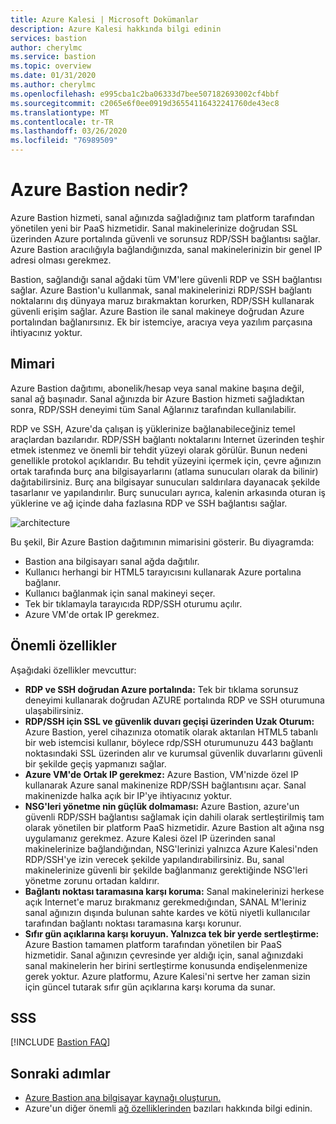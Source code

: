 ```yaml
---
title: Azure Kalesi | Microsoft Dokümanlar
description: Azure Kalesi hakkında bilgi edinin
services: bastion
author: cherylmc
ms.service: bastion
ms.topic: overview
ms.date: 01/31/2020
ms.author: cherylmc
ms.openlocfilehash: e995cba1c2ba06333d7bee507182693002cf4bbf
ms.sourcegitcommit: c2065e6f0ee0919d36554116432241760de43ec8
ms.translationtype: MT
ms.contentlocale: tr-TR
ms.lasthandoff: 03/26/2020
ms.locfileid: "76989509"
---
```

# <a name="what-is-azure-bastion"></a>Azure Bastion nedir?

Azure Bastion hizmeti, sanal ağınızda sağladığınız tam platform tarafından yönetilen yeni bir PaaS hizmetidir. Sanal makinelerinize doğrudan SSL üzerinden Azure portalında güvenli ve sorunsuz RDP/SSH bağlantısı sağlar. Azure Bastion aracılığıyla bağlandığınızda, sanal makinelerinizin bir genel IP adresi olması gerekmez.

Bastion, sağlandığı sanal ağdaki tüm VM'lere güvenli RDP ve SSH bağlantısı sağlar. Azure Bastion'u kullanmak, sanal makinelerinizi RDP/SSH bağlantı noktalarını dış dünyaya maruz bırakmaktan korurken, RDP/SSH kullanarak güvenli erişim sağlar. Azure Bastion ile sanal makineye doğrudan Azure portalından bağlanırsınız. Ek bir istemciye, aracıya veya yazılım parçasına ihtiyacınız yoktur.

## <a name="architecture"></a>Mimari

Azure Bastion dağıtımı, abonelik/hesap veya sanal makine başına değil, sanal ağ başınadır. Sanal ağınızda bir Azure Bastion hizmeti sağladıktan sonra, RDP/SSH deneyimi tüm Sanal Ağlarınız tarafından kullanılabilir.

RDP ve SSH, Azure'da çalışan iş yüklerinize bağlanabileceğiniz temel araçlardan bazılarıdır. RDP/SSH bağlantı noktalarını Internet üzerinden teşhir etmek istenmez ve önemli bir tehdit yüzeyi olarak görülür. Bunun nedeni genellikle protokol açıklarıdır. Bu tehdit yüzeyini içermek için, çevre ağınızın ortak tarafında burç ana bilgisayarlarını (atlama sunucuları olarak da bilinir) dağıtabilirsiniz. Burç ana bilgisayar sunucuları saldırılara dayanacak şekilde tasarlanır ve yapılandırılır. Burç sunucuları ayrıca, kalenin arkasında oturan iş yüklerine ve ağ içinde daha fazlasına RDP ve SSH bağlantısı sağlar.

![architecture](./media/bastion-overview/architecture.png)

Bu şekil, Bir Azure Bastion dağıtımının mimarisini gösterir. Bu diyagramda:

* Bastion ana bilgisayarı sanal ağda dağıtılır.
* Kullanıcı herhangi bir HTML5 tarayıcısını kullanarak Azure portalına bağlanır.
* Kullanıcı bağlanmak için sanal makineyi seçer.
* Tek bir tıklamayla tarayıcıda RDP/SSH oturumu açılır.
* Azure VM'de ortak IP gerekmez.

## <a name="key-features"></a>Önemli özellikler

Aşağıdaki özellikler mevcuttur:

* **RDP ve SSH doğrudan Azure portalında:** Tek bir tıklama sorunsuz deneyimi kullanarak doğrudan AZURE portalında RDP ve SSH oturumuna ulaşabilirsiniz.
* **RDP/SSH için SSL ve güvenlik duvarı geçişi üzerinden Uzak Oturum:** Azure Bastion, yerel cihazınıza otomatik olarak aktarılan HTML5 tabanlı bir web istemcisi kullanır, böylece rdp/SSH oturumunuzu 443 bağlantı noktasındaki SSL üzerinden alır ve kurumsal güvenlik duvarlarını güvenli bir şekilde geçiş yapmanızı sağlar.
* **Azure VM'de Ortak IP gerekmez:** Azure Bastion, VM'nizde özel IP kullanarak Azure sanal makinenize RDP/SSH bağlantısını açar. Sanal makinenizde halka açık bir IP'ye ihtiyacınız yoktur.
* **NSG'leri yönetme nin güçlük dolmaması:** Azure Bastion, azure'un güvenli RDP/SSH bağlantısı sağlamak için dahili olarak sertleştirilmiş tam olarak yönetilen bir platform PaaS hizmetidir. Azure Bastion alt ağına nsg uygulamanız gerekmez. Azure Kalesi özel IP üzerinden sanal makinelerinize bağlandığından, NSG'lerinizi yalnızca Azure Kalesi'nden RDP/SSH'ye izin verecek şekilde yapılandırabilirsiniz. Bu, sanal makinelerinize güvenli bir şekilde bağlanmanız gerektiğinde NSG'leri yönetme zorunu ortadan kaldırır.
* **Bağlantı noktası taramasına karşı koruma:** Sanal makinelerinizi herkese açık Internet'e maruz bırakmanız gerekmedığından, SANAL M'leriniz sanal ağınızın dışında bulunan sahte kardes ve kötü niyetli kullanıcılar tarafından bağlantı noktası taramasına karşı korunur.
* **Sıfır gün açıklarına karşı koruyun. Yalnızca tek bir yerde sertleştirme:** Azure Bastion tamamen platform tarafından yönetilen bir PaaS hizmetidir. Sanal ağınızın çevresinde yer aldığı için, sanal ağınızdaki sanal makinelerin her birini sertleştirme konusunda endişelenmenize gerek yoktur. Azure platformu, Azure Kalesi'ni sertve her zaman sizin için güncel tutarak sıfır gün açıklarına karşı koruma da sunar.

## <a name="faq"></a>SSS

[!INCLUDE [Bastion FAQ](../../includes/bastion-faq-include.md)]

## <a name="next-steps"></a>Sonraki adımlar

* [Azure Bastion ana bilgisayar kaynağı oluşturun.](bastion-create-host-portal.md)
* Azure'un diğer önemli [ağ özelliklerinden](../networking/networking-overview.md) bazıları hakkında bilgi edinin.
